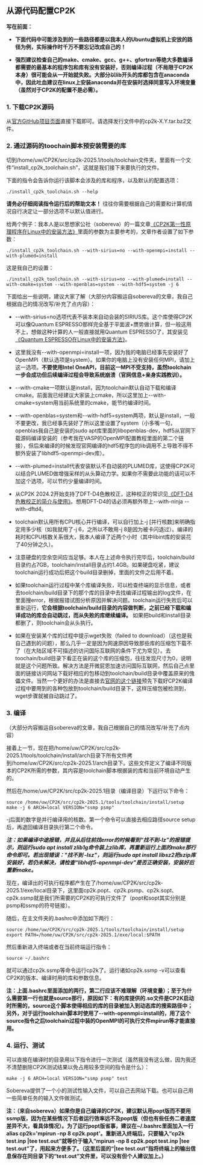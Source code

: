 ## 从源代码配置CP2K

**写在前面：**

- **下面代码中可能涉及到的一些路径都是以我本人的Ubuntu虚拟机上安放的路径为例，实际操作时千万不要忘记改成自己的！**

- **强烈建议检查自己的make、cmake、gcc、g++、gfortran等绝大多数编译都需要的最基本的程序包和库有没有安装好，否则编译过程（不局限于CP2K本身）很可能会从一开始就失败。大部分以lib开头的库都包含在anaconda中，因此吐血建议在linux上安装anaconda并在安装时选择同意写入环境变量（虽然对于CP2K的配置不是必需）。**

### 1. 下载CP2K源码

从[官方GitHub项目页面](https://github.com/cp2k/cp2k/releases/)直接下载即可。请选择发行文件中的cp2k-X.Y.tar.bz2文件。

### 2. 通过源码的toochain脚本预安装需要的库

切到/home/uw/CP2K/src/cp2k-2025.1/tools/toolchain文件夹，里面有一个文件“install_cp2k_toolchain.sh”，这就是我们接下来要执行的文件。

下面的指令会告诉你运行该脚本会涉及的库和程序，以及默认的配置选项：

```shell
./install_cp2k_toolchain.sh --help
```

**请务必仔细阅读指令运行后的帮助文本！** 往往你需要根据自己的需要和计算机情况自行决定让一部分选项不以默认值进行。

给两个例子：我本人是以思想家公社（sobereva）的一篇文章[《CP2K第一性原理程序在Linux中的安装方法》](http://sobereva.com/586)里面的参数为主要参考的，文章作者设置了如下参数：

```shell
./install_cp2k_toolchain.sh --with-sirius=no --with-openmpi=install --with-plumed=install
```

这是我自己的设置：

```shell
./install_cp2k_toolchain.sh --with-sirius=no --with-plumed=install --with-cmake=system --with-openblas=system --with-hdf5=system -j 6
```

下面给出一些说明，建议大家了解（大部分内容搬运自sobereva的文章，我自己根据自己的情况改写/补充了点内容）：

* --with-sirius=no选项代表不装本来自动会装的SIRIUS库。这个库使得CP2K可以像Quantum ESPRESSO那样完全基于平面波+赝势做计算，但一般这用不上，想做这种计算的人一般直接就用Quantum ESPRESSO了，其安装见[《Quantum ESPRESSO在Linux中的安装方法》](http://sobereva.com/562)。

* 这里我没有--with-openmpi=install一项，因为我的电脑已经事先安装好了OpenMPI（默认选项是system）。如果你的电脑上没有安装任何MPI，请加上这一选项。**不要使用Intel OneAPI，目前这一MPI不受支持，虽然toolchain一步会成功但后续编译过程会导致系统崩溃（官网信息+亲身实践教训）。**

* --with-cmake一项默认是install，因为toolchain默认自动下载和编译cmake。前面我已经建议大家装上cmake，所以这里加上--with-cmake=system用当前系统里的cmake，能节约编译时间。

* --with-openblas=system和--with-hdf5=system两项，默认是install，一般不要更改，我已经事先装好了所以这里设置了system（小多嘴一句，openblas我自己是安装的sudo apt库里面的libopenblas-dev，hdf5从官网下载源码编译安装的（参考我在VASP的OpenMPI配置教程里面的第二个链接），但后来编译的时候发现官网编译的hdf5程序包的lib调用不上导致不得不额外安装了libhdf5-openmpi-dev库）。

* --with-plumed=install代表安装默认不自动装的PLUMED库，这使得CP2K可以结合PLUMED做增强采样的从头算动力学。如果你不需要此功能的话可以不加这个选项，可以节约少量编译时间。

* 从CP2K 2024.2开始支持了DFT-D4色散校正，这种校正的常识见[《DFT-D4色散校正的简介与使用》](http://sobereva.com/464)。想用DFT-D4的话必须再额外带上--with-ninja --with-dftd4。

* toolchain默认用所有CPU核心并行编译，可以自行加上-j [并行核数]来明确指定用多少核（如我就用了-j 6，之所以不敢用-j 8是因为被卡闪退过）。编译的耗时和CPU核数关系很大，我本人编译了近两个小时（其中libint库的安装花了40分钟之久）。

* 注意硬盘的空余空间应当足够。本人在上述命令执行完毕后，toolchain/build目录约占7GB，toolchain/install目录占约1.4GB。如果硬盘吃紧，建议toolchain运行成功后把这个build目录删掉，里面的文件之后用不着。

* 如果toolchain运行过程中某个库编译失败，可以检查终端的显示信息，或者去toolchain/build目录下的那个库的目录中去找编译过程输出的log文件，在里面搜error，根据报错试图分析原因并解决问题。toolchain运行失败后可以重新运行，**它会根据toolchain/build目录的内容做判断，之前已经下载和编译成功的库会自动跳过，而从失败的库继续编译。** 如果把build和install目录都删了，则toolchain会从头执行。

* 如果在安装某个库的过程中提示wget失败（failed to download）（这也是我自己遇到的问题），那么几乎一定是因为网速原因导致那些库的压缩包下载不了（在大陆区域不可描述的访问国际互联网的条件下尤为常见）。去toochain/build目录下看正在装的这个库的压缩包，往往发现尺寸为0，说明就是这个问题所致。解决方法是开微屁恩加速访问国际互联网，然后自己点里面的链接访问网站下载好相应的包移动到toolchain/build目录中覆盖原来的傀儡文件。当然一个更好的办法是直接去[官网的这个链接](https://www.cp2k.org/static/downloads/)预先下载好CP2K编译过程中要用到的各种包放到toolchain/build目录下，这样压缩包被检测到，wget步骤就被自动跳过了。

### 3. 编译

（大部分内容搬运自sobereva的文章，我自己根据自己的情况改写/补充了点内容）

接着上一节，现在把/home/uw/CP2K/src/cp2k-2025.1/tools/toolchain/install/arch目录下所有文件拷到/home/uw/CP2K/src/cp2k-2025.1/arch目录下。这些文件定义了编译不同版本的CP2K所需的参数，其内容是toolchain脚本根据装的库和当前环境自动产生的。

然后在/home/uw/CP2K/src/cp2k-2025.1目录（编译目录）下运行以下命令：

```shell
source /home/uw/CP2K/src/cp2k-2025.1/tools/toolchain/install/setup
make -j 6 ARCH=local VERSION="ssmp psmp"
```

-j后面的数字是并行编译用的核数。第一个命令可以直接去相应路径source setup后，再退回编译目录执行第二个命令。

***注：如果编译中途报错，并且从后往前找error的时候看到“找不到-lz”的报错提示，则运行sudo apt install zlib1g命令装上zlib库，再重新运行上面的make那行命令即可。若出现错误："找不到 -lsz"，则运行sudo apt install libsz2把szip库安装好，若仍未解决，请检查“libhdf5-openmpi-dev”是否正确安装，安装好后重新make。***

现在，编译出的可执行程序都产生在了/home/uw/CP2K/src/cp2k-2025.1/exe/local目录下，这里面cp2k.popt、cp2k.psmp、cp2k.sopt、cp2k.ssmp就是我们所需要的CP2K的可执行文件了（popt和sopt其实分别是psmp和ssmp的符号链接）。

随后，在主文件夹的.bashrc中添加如下两行：

```shell
source /home/uw/CP2K/src/cp2k-2025.1/tools/toolchain/install/setup
export PATH=/home/uw/CP2K/src/cp2k-2025.1/exe/local:$PATH
```

然后重新进入终端或者在当前终端运行指令：

```shell
source ~/.bashrc
```

就可以通过cp2k.ssmp等命令运行cp2k了。运行诸如cp2k.ssmp -v可以查看CP2K的版本、编译时用的库和参数信息。

**注：上面.bashrc里面添加的两行，第二行应该不难理解（环境变量）；至于为什么需要第一行也就是source那行，原因如下：有的库提供的.so文件是CP2K启动时所需的，source这个脚本使得相应的库的目录被加入到动态库的搜索路径中；另外，对于运行toolchain脚本时使用了--with-openmpi=install的，用了这个source指令之后toolchain过程中装的OpenMPI的可执行文件mpirun等才能直接用。**

### 4. 运行、测试

可以直接在编译时的目录用以下指令进行一次测试（虽然我没有这么做，因为我还不清楚删除CP2K测试结果以免占用较多空间的指令是什么）：

```shell
make -j 6 ARCH=local VERSION="ssmp psmp" test
```

Sobereva提供了一个小的测试性输入文件，可以自己去网站下载。也可以自己用一些简单任务的输入文件做测试。

**注：（来自sobereva）如果你是自己编译的CP2K，建议默认用popt版而不要用ssmp版，因为在某些情况下后者运行效率远不及popt版（但也有些任务二者速度差异不大，看具体情况）。为了运行popt版省事，建议在~/.bashrc里面加入一行alias cp2k='mpirun -np 8 cp2k.popt'。重新进入终端后，只要输入“cp2k test.inp \|tee test.out”就等价于输入“mpirun -np 8 cp2k.popt test.inp \|tee test.out”了，用起来方便多了。（这里后面的“\|tee test.out”指将终端上的输出信息保存在同目录下的“test.out”文件里，可以没有但个人建议加上。）**
